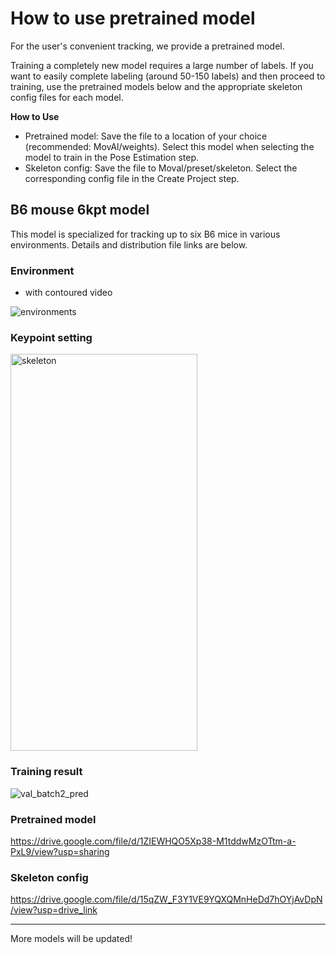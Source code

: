 # How to use pretrained model

For the user's convenient tracking, we provide a pretrained model.

Training a completely new model requires a large number of labels.
If you want to easily complete labeling (around 50-150 labels) and then proceed to training, use the pretrained models below and the appropriate skeleton config files for each model.

**How to Use**
- Pretrained model: Save the file to a location of your choice (recommended: MovAl/weights). Select this model when selecting the model to train in the Pose Estimation step.
- Skeleton config: Save the file to Moval/preset/skeleton. Select the corresponding config file in the Create Project step.

## B6 mouse 6kpt model

This model is specialized for tracking up to six B6 mice in various environments. Details and distribution file links are below.

### Environment
- with contoured video

![environments](https://github.com/user-attachments/assets/792e1a71-4b9c-476d-b51f-6ef2acb41e76)

### Keypoint setting
<img width="299" height="635" alt="skeleton" src="https://github.com/user-attachments/assets/d758b919-68c5-4ca7-808b-910e0036a1b8" />

### Training result
![val_batch2_pred](https://github.com/user-attachments/assets/ce2cf039-2665-4a7b-929b-5e1ca4f344d5)

### Pretrained model
https://drive.google.com/file/d/1ZIEWHQO5Xp38-M1tddwMzOTtm-a-PxL9/view?usp=sharing
### Skeleton config
https://drive.google.com/file/d/15qZW_F3Y1VE9YQXQMnHeDd7hOYjAvDpN/view?usp=drive_link

---

More models will be updated!
